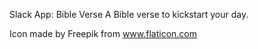 Slack App: Bible Verse
A Bible verse to kickstart your day.

Icon made by Freepik from www.flaticon.com
